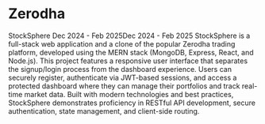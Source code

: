 # Zerodha
StockSphere
Dec 2024 - Feb 2025Dec 2024 - Feb 2025
StockSphere is a full-stack web application and a clone of the popular Zerodha trading platform, developed using the MERN stack (MongoDB, Express, React, and Node.js). This project features a responsive user interface that separates the signup/login process from the dashboard experience. Users can securely register, authenticate via JWT-based sessions, and access a protected dashboard where they can manage their portfolios and track real-time market data. Built with modern technologies and best practices, StockSphere demonstrates proficiency in RESTful API development, secure authentication, state management, and client-side routing.
